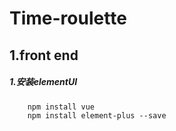 # Time-roulette

## 1.front end
##### 1.安装elementUI
```
    npm install vue
    npm install element-plus --save
```

